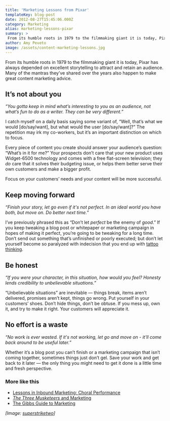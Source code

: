 ```yaml
---
title: 'Marketing Lessons from Pixar'
templateKey: blog-post
date: 2012-08-27T15:45:06.000Z
category: Marketing
alias: marketing-lessons-pixar
summary: > 
 From its humble roots in 1979 to the filmmaking giant it is today, Pixar has always depended on excellent storytelling to attract and retain an audience. Many of the mantras they’ve shared over the years also happen to make great content marketing advice.
author: Amy Peveto
image: /assets/content-marketing-lessons.jpg
---
```


From its humble roots in 1979 to the filmmaking giant it is today, Pixar has always depended on excellent storytelling to attract and retain an audience. Many of the mantras they’ve shared over the years also happen to make great content marketing advice.

It’s not about you
------------------

_“You gotta keep in mind what’s interesting to you as an audience, not what’s fun to do as a writer. They can be very different.”_

I catch myself on a daily basis saying some variant of, “Well, that’s what we would \[do/say/want\], but what would the user \[do/say/want\]?” The repetition may irk my co-workers, but it’s an important distinction on which to focus.

Every piece of content you create should answer your audience’s question: “What’s in it for me?” Your prospects don’t care that your new product uses Widget-6500 technology and comes with a free flat-screen television; they _do_ care that it solves their budgeting issue, or helps them better serve their own customers and make a bigger profit.

Focus on your customers’ needs and your content will be more successful.

Keep moving forward
-------------------

_“Finish your story, let go even if it's not perfect. In an ideal world you have both, but move on. Do better next time.”_

I’ve previously phrased this as “Don’t let _perfect_ be the enemy of _good_.” If you keep tweaking a blog post or whitepaper or marketing campaign in hopes of making it perfect, you’re going to be tweaking for a long time. Don’t send out something that’s unfinished or poorly executed; but don’t let yourself become so paralyzed with indecision that you end up with [tattoo thinking](http://sethgodin.typepad.com/seths_blog/2012/08/tattoo-thinking.html).

Be honest
---------

_“If you were your character, in this situation, how would you feel? Honesty lends credibility to unbelievable situations.”_

“Unbelievable situations” are inevitable — things break, items aren’t delivered, promises aren’t kept, things go wrong. Put yourself in your customers’ shoes. Don’t hide things, don’t be obtuse. If you mess up, own it, and try to make it right. Your customers will appreciate it.

No effort is a waste
--------------------

_“No work is ever wasted. If it's not working, let go and move on - it'll come back around to be useful later.”_

Whether it’s a blog post you can’t finish or a marketing campaign that isn’t coming together, sometimes things just don’t gel. Save your work and get back to it later — the only thing you might need to get it done is a little time and fresh perspective.

### More like this

*   [Lessons in Inbound Marketing: Choral Performance](/insights/lessons-inbound-marketing-choral-performance)
*   [_The Three Musketeers_ and Marketing](/insights/three-musketeers-and-marketing)
*   [The Gibbs Guide to Marketing](/insights/gibbs-guide-marketing)

_\[Image: [superstriketwo](http://www.flickr.com/photos/superstrikertwo/4494809261/)\]_